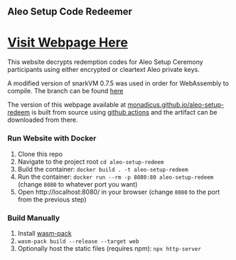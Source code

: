 ## Aleo Setup Code Redeemer

# [Visit Webpage Here](https://monadicus.github.io/aleo-setup-redeem/)

This website decrypts redemption codes for Aleo Setup Ceremony participants using either encrypted or cleartext Aleo private keys.

A modified version of snarkVM 0.7.5 was used in order for WebAssembly to compile. The branch can be found [here](https://github.com/monadicus/snarkVM/tree/fix-setup-wasm-build)

The version of this webpage available at [monadicus.github.io/aleo-setup-redeem](https://monadicus.github.io/aleo-setup-redeem/) is built from source using [github actions](https://github.com/monadicus/aleo-setup-redeem/actions/workflows/deploy-github-pages.yml) and the artifact can be downloaded from there.

### Run Website with Docker

1. Clone this repo
1. Navigate to the project root `cd aleo-setup-redeem`
1. Build the container: `docker build . -t aleo-setup-redeem`
1. Run the container: `docker run --rm -p 8080:80 aleo-setup-redeem` (change `8080` to whatever port you want)
1. Open http://localhost:8080/ in your browser (change `8080` to the port from the previous step)

### Build Manually

1. Install [wasm-pack](https://rustwasm.github.io/wasm-pack/installer/)
1. `wasm-pack build --release --target web`
1. Optionally host the static files (requires npm): `npx http-server`
